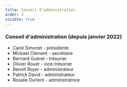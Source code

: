 ```yaml
---
title: Conseil d'administration
order: 3
visible: true
---
```

### Conseil d'administration (depuis janvier 2022)

* Carol Simonet - présidente
* Mickael Clément - secrétaire
* Bernard Guéret - trésorier
* Olivier Rouet - vice-trésorier
* Benoît Royer - administrateur
* Patrick David - administrateur
* Rosalie Durlent - administratrice